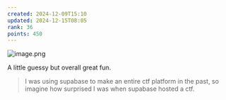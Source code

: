 ```yaml
---
created: 2024-12-09T15:10
updated: 2024-12-15T08:05
rank: 36
points: 450
---
```


![image.png](https://res.cloudinary.com/kumonochisanaka/image/upload/v1734267849/2024/12/d8235e9d07f12d787fd1aa9b65ab54bc.png)

A little guessy but overall great fun.

> I was using supabase to make an entire ctf platform in the past, so imagine how surprised I was when supabase hosted a ctf.
